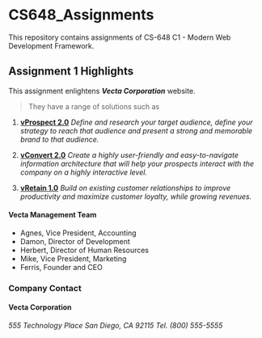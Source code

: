 # CS648_Assignments
 This repository contains assignments of CS-648 C1 - Modern Web Development Framework.

## Assignment 1 Highlights

 This assignment enlightens **_Vecta Corporation_** website.
 >They have a range of solutions such as  
1. [**vProspect 2.0**](www.google.com)
*Define and research your target audience, define your strategy to reach that audience and present a strong and memorable brand to that audience.*

2. [**vConvert 2.0**](www.amazon.com)
*Create a highly user-friendly and easy-to-navigate information architecture that will help your prospects interact with the company on a highly interactive level.*

3. [**vRetain 1.0**](www.netflix.com)
*Build on existing customer relationships to improve productivity and maximize customer loyalty, while growing revenues.*

#### Vecta Management Team
- Agnes, Vice President, Accounting
- Damon, Director of Development
- Herbert, Director of Human Resources
- Mike, Vice President, Marketing
- Ferris, Founder and CEO

### Company Contact

#### Vecta Corporation
*555 Technology Place
San Diego, CA 92115
Tel. (800) 555-5555*
 